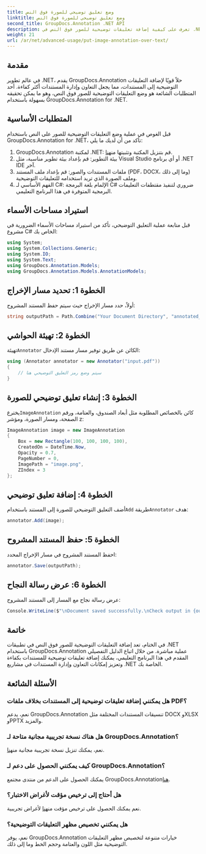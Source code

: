 ```yaml
---
title: وضع تعليق توضيحي للصورة فوق النص
linktitle: وضع تعليق توضيحي للصورة فوق النص
second_title: GroupDocs.Annotation .NET API
description: تعرف على كيفية إضافة تعليقات توضيحية للصور فوق النص في .NET باستخدام GroupDocs.Annotation لإدارة المستندات والتعاون بكفاءة.
weight: 21
url: /ar/net/advanced-usage/put-image-annotation-over-text/
---
```

## مقدمة
في عالم تطوير .NET، يقدم GroupDocs.Annotation حلاً قويًا لإضافة التعليقات التوضيحية إلى المستندات، مما يجعل التعاون وإدارة المستندات أكثر كفاءة. أحد المتطلبات الشائعة هو وضع التعليقات التوضيحية للصور فوق النص، وهو ما يمكن تحقيقه بسهولة باستخدام GroupDocs.Annotation for .NET.
## المتطلبات الأساسية
قبل الغوص في عملية وضع التعليقات التوضيحية للصور على النص باستخدام GroupDocs.Annotation for .NET، تأكد من أن لديك ما يلي:
1.  GroupDocs.Annotation لمكتبة .NET: قم بتنزيل المكتبة وتثبيتها من[هنا](https://releases.groupdocs.com/annotation/net/).
2. بيئة التطوير: قم بإعداد بيئة تطوير مناسبة، مثل Visual Studio أو أي برنامج .NET IDE آخر.
3. ملفات المستندات والصور: قم بإعداد ملف المستند (PDF، DOCX، وما إلى ذلك) وملف الصورة الذي تريد استخدامه للتعليقات التوضيحية.
4. الفهم الأساسي لـ C#: الإلمام بلغة البرمجة C# ضروري لتنفيذ مقتطفات التعليمات البرمجية المتوفرة في هذا البرنامج التعليمي.

## استيراد مساحات الأسماء
قبل متابعة عملية التعليق التوضيحي، تأكد من استيراد مساحات الأسماء الضرورية في مشروع C# الخاص بك:
```csharp
using System;
using System.Collections.Generic;
using System.IO;
using System.Text;
using GroupDocs.Annotation.Models;
using GroupDocs.Annotation.Models.AnnotationModels;
```
## الخطوة 1: تحديد مسار الإخراج
أولاً، حدد مسار الإخراج حيث سيتم حفظ المستند المشروح:
```csharp
string outputPath = Path.Combine("Your Document Directory", "annotated_document.pdf");
```
## الخطوة 2: تهيئة الحواشي
 تهيئة`Annotator` الكائن عن طريق توفير مسار مستند الإدخال:
```csharp
using (Annotator annotator = new Annotator("input.pdf"))
{
    // سيتم وضع رمز التعليق التوضيحي هنا
}
```
## الخطوة 3: إنشاء تعليق توضيحي للصورة
 يخترع`ImageAnnotation` كائن بالخصائص المطلوبة مثل أبعاد الصندوق، والعتامة، ورقم الصفحة، ومسار الصورة، ومؤشر z:
```csharp
ImageAnnotation image = new ImageAnnotation
{
    Box = new Rectangle(100, 100, 100, 100),
    CreatedOn = DateTime.Now,
    Opacity = 0.7,
    PageNumber = 0,
    ImagePath = "image.png",
    ZIndex = 3
};
```
## الخطوة 4: إضافة تعليق توضيحي
 أضف التعليق التوضيحي للصورة إلى المستند باستخدام`Add` طريقة`Annotator` هدف:
```csharp
annotator.Add(image);
```
## الخطوة 5: حفظ المستند المشروح
احفظ المستند المشروح في مسار الإخراج المحدد:
```csharp
annotator.Save(outputPath);
```
## الخطوة 6: عرض رسالة النجاح
عرض رسالة نجاح مع المسار إلى المستند المشروح:
```csharp
Console.WriteLine($"\nDocument saved successfully.\nCheck output in {outputPath}.");
```

## خاتمة
في الختام، تعد إضافة التعليقات التوضيحية للصور فوق النص في تطبيقات .NET باستخدام GroupDocs.Annotation عملية مباشرة. من خلال اتباع الدليل التفصيلي المقدم في هذا البرنامج التعليمي، يمكنك إضافة تعليقات توضيحية للمستندات بكفاءة وتعزيز إمكانات التعاون وإدارة المستندات في مشاريع .NET الخاصة بك.
## الأسئلة الشائعة
### هل يمكنني إضافة تعليقات توضيحية إلى المستندات بخلاف ملفات PDF؟
نعم، يدعم GroupDocs.Annotation تنسيقات المستندات المختلفة مثل DOCX وXLSX وPPTX والمزيد.
### هل هناك نسخة تجريبية مجانية متاحة لـ GroupDocs.Annotation؟
 نعم، يمكنك تنزيل نسخة تجريبية مجانية من[هنا](https://releases.groupdocs.com/).
### كيف يمكنني الحصول على دعم لـ GroupDocs.Annotation؟
 يمكنك الحصول على الدعم من منتدى مجتمع GroupDocs.Annotation[هنا](https://forum.groupdocs.com/c/annotation/10).
### هل أحتاج إلى ترخيص مؤقت لأغراض الاختبار؟
 نعم يمكنك الحصول على ترخيص مؤقت من[هنا](https://purchase.groupdocs.com/temporary-license/) لأغراض تجريبية.
### هل يمكنني تخصيص مظهر التعليقات التوضيحية؟
نعم، يوفر GroupDocs.Annotation خيارات متنوعة لتخصيص مظهر التعليقات التوضيحية مثل اللون والعتامة وحجم الخط وما إلى ذلك.